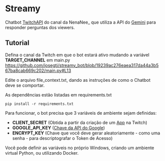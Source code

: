 # Streamy
Chatbot [TwitchAPI](https://github.com/Teekeks/pyTwitchAPI) do canal da NenaNee_ que utiliza a API do [Gemini](https://ai.google.dev/gemini-api/docs?hl=pt-br) para responder perguntas dos viewers.

## Tutorial

Defina o canal da Twitch em que o bot estará ativo mudando a variável **TARGET_CHANNEL** em main.py
https://github.com/josegtj/streamy_bot/blob/19239ac276eaea317da44a3b567ba8cab669c202/main.py#L13

Edite o arquivo file_context.txt, dando as instruções de como o Chatbot deve se comportar.

As dependências estão listadas em requirements.txt
```
pip install -r requirements.txt
```

Para funcionar, o bot precisa que 3 variáveis de ambiente sejam definidas:
- **CLIENT_SECRET** (Obtida a partir da criação de um [App](https://dev.twitch.tv/console/apps) na Twitch)
- **GOOGLE_API_KEY** ([Chave da API do Google](https://aistudio.google.com/apikey))
- **ENCRYPT_KEY** (Chave que você deve gerar aleatoriamente - como uma senha - para descriptografar o Token de Acesso)

Você pode definir as variáveis no próprio Windows, criando um ambiente virtual Python, ou utilizando Docker.

